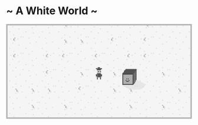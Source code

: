 [//]: # (VITE_GENERATION_INDEX: 4)


# ~ A White World ~

![A White World](a-white-world/in-game-miniscreenshot.png)
